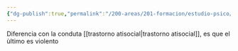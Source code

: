 ```yaml
---
{"dg-publish":true,"permalink":"/200-areas/201-formacion/estudio-psico/cuadro-maniaco/","dgPassFrontmatter":true}
---
```


Diferencia con la conduta [[trastorno atisocial\|trastorno atisocial]], es que el ùltimo es violento